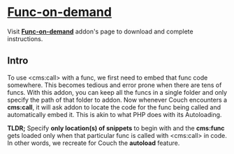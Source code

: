 # [Func-on-demand](https://github.com/trendoman/Tweakus-Dilectus/tree/main/anton.cms@ya.ru__func-on-demand)

Visit [**Func-on-demand**](https://github.com/trendoman/Tweakus-Dilectus/tree/main/anton.cms@ya.ru__func-on-demand) addon's page to download and complete instructions.

## Intro

To use &lt;cms:call&gt; with a func, we first need to embed that func code somewhere. This becomes tedious and error prone when there are tens of funcs. With this addon, you can keep all the funcs in a single folder and only specify the path of that folder to addon. Now whenever Couch encounters a **cms:call**, it will ask addon to locate the code for the func being called and automatically embed it. This is akin to what PHP does with its Autoloading.

**TLDR;** Specify **only location(s) of snippets** to begin with and the **cms:func** gets loaded only when that particular func is called with &lt;cms:call&gt; in code. In other words, we recreate for Couch the **autoload** feature.

